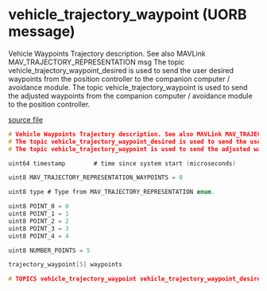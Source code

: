 # vehicle_trajectory_waypoint (UORB message)

Vehicle Waypoints Trajectory description. See also MAVLink MAV_TRAJECTORY_REPRESENTATION msg
The topic vehicle_trajectory_waypoint_desired is used to send the user desired waypoints from the position controller to the companion computer / avoidance module.
The topic vehicle_trajectory_waypoint is used to send the adjusted waypoints from the companion computer / avoidance module to the position controller.

[source file](https://github.com/PX4/PX4-Autopilot/blob/release/1.13/msg/vehicle_trajectory_waypoint.msg)

```c
# Vehicle Waypoints Trajectory description. See also MAVLink MAV_TRAJECTORY_REPRESENTATION msg
# The topic vehicle_trajectory_waypoint_desired is used to send the user desired waypoints from the position controller to the companion computer / avoidance module.
# The topic vehicle_trajectory_waypoint is used to send the adjusted waypoints from the companion computer / avoidance module to the position controller.

uint64 timestamp		# time since system start (microseconds)

uint8 MAV_TRAJECTORY_REPRESENTATION_WAYPOINTS = 0

uint8 type # Type from MAV_TRAJECTORY_REPRESENTATION enum.

uint8 POINT_0 = 0
uint8 POINT_1 = 1
uint8 POINT_2 = 2
uint8 POINT_3 = 3
uint8 POINT_4 = 4

uint8 NUMBER_POINTS = 5

trajectory_waypoint[5] waypoints

# TOPICS vehicle_trajectory_waypoint vehicle_trajectory_waypoint_desired

```
